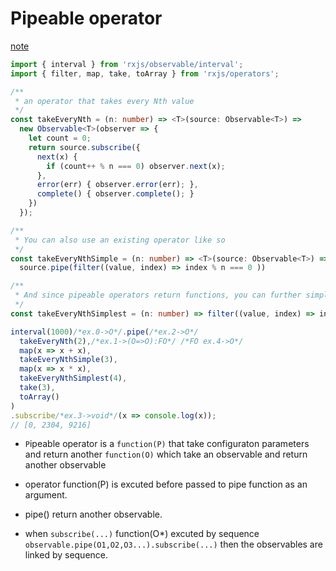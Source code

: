 # Pipeable operator
[note](https://github.com/ReactiveX/rxjs/blob/master/doc/pipeable-operators.md)
```ts
import { interval } from 'rxjs/observable/interval';
import { filter, map, take, toArray } from 'rxjs/operators';

/**
 * an operator that takes every Nth value
 */
const takeEveryNth = (n: number) => <T>(source: Observable<T>) =>
  new Observable<T>(observer => {
    let count = 0;
    return source.subscribe({
      next(x) {
        if (count++ % n === 0) observer.next(x);
      },
      error(err) { observer.error(err); },
      complete() { observer.complete(); }
    })
  });

/**
 * You can also use an existing operator like so
 */
const takeEveryNthSimple = (n: number) => <T>(source: Observable<T>) =>
  source.pipe(filter((value, index) => index % n === 0 ))

/**
 * And since pipeable operators return functions, you can further simplify like so
 */
const takeEveryNthSimplest = (n: number) => filter((value, index) => index % n === 0);

interval(1000)/*ex.0->O*/.pipe(/*ex.2->O*/
  takeEveryNth(2),/*ex.1->(O=>O):FO*/ /*FO ex.4->O*/
  map(x => x + x),
  takeEveryNthSimple(3),
  map(x => x * x),
  takeEveryNthSimplest(4),
  take(3),
  toArray()
)
.subscribe/*ex.3->void*/(x => console.log(x));
// [0, 2304, 9216]
```
* `P`ipeable operator is a `function(P)` that take configuraton parameters and return another `function(O)` which take an observable and return another observable

* operator function(P) is excuted before passed to pipe function as an argument.
* pipe() return another observable.
* when `subscribe(...)` function(O*) excuted by sequence `observable.pipe(O1,O2,O3...).subscribe(...)` then the observables are linked by sequence.

